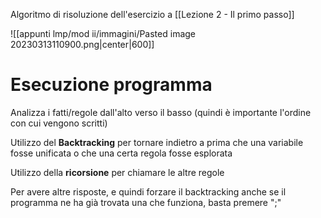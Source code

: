 
Algoritmo di risoluzione dell'esercizio a [[Lezione 2 - Il primo passo]]

![[appunti lmp/mod ii/immagini/Pasted image 20230313110900.png|center|600]]

# Esecuzione programma

Analizza i fatti/regole dall'alto verso il basso (quindi è importante l'ordine con cui vengono scritti)

Utilizzo del **Backtracking** per tornare indietro a prima che una variabile fosse unificata o che una certa regola fosse esplorata

Utilizzo della **ricorsione** per chiamare le altre regole

Per avere altre risposte, e quindi forzare il backtracking anche se il programma ne ha già trovata una che funziona, basta premere ";"


